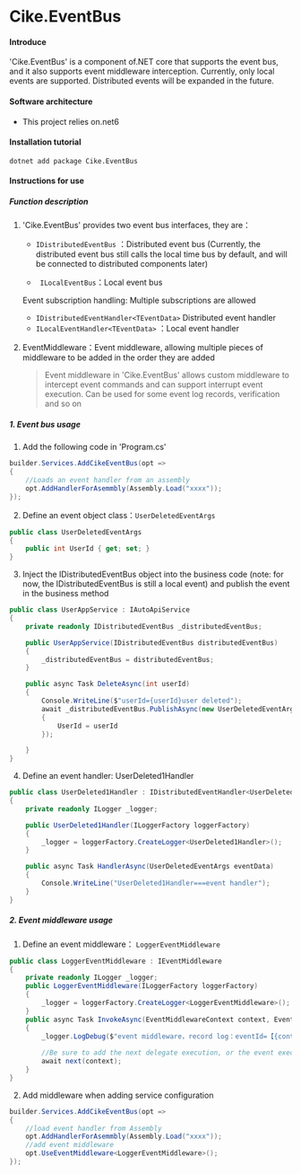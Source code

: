 # Cike.EventBus
#### Introduce

'Cike.EventBus' is a component of.NET core that supports the event bus, and it also supports event middleware interception. Currently, only local events are supported. Distributed events will be expanded in the future.

#### Software architecture

- This project relies on.net6

#### Installation tutorial

```shell
dotnet add package Cike.EventBus
```

#### Instructions for use

##### Function description

1. 'Cike.EventBus' provides two event bus interfaces, they are：

   * ```IDistributedEventBus``` ：Distributed event bus (Currently, the distributed event bus still calls the local time bus by default, and will be connected to distributed components later)

   * ``` ILocalEventBus```：Local event bus

   Event subscription handling: Multiple subscriptions are allowed

   * ```IDistributedEventHandler<TEventData>``` Distributed event handler
   * ```ILocalEventHandler<TEventData>``` ：Local event handler

2. EventMiddleware：Event middleware, allowing multiple pieces of middleware to be added in the order they are added

   > Event middleware in 'Cike.EventBus' allows custom middleware to intercept event commands and can support interrupt event execution. Can be used for some event log records, verification and so on

##### 1. Event bus usage

1. Add the following code in 'Program.cs'

```c#
builder.Services.AddCikeEventBus(opt =>
{
    //Loads an event handler from an assembly
    opt.AddHandlerForAsemmbly(Assembly.Load("xxxx"));
});
```

2. Define an event object class：```UserDeletedEventArgs```

```c#
public class UserDeletedEventArgs
{
    public int UserId { get; set; }
}
```

3. Inject the IDistributedEventBus object into the business code (note: for now, the IDistributedEventBus is still a local event) and publish the event in the business method

```c#
public class UserAppService : IAutoApiService
{
    private readonly IDistributedEventBus _distributedEventBus;

    public UserAppService(IDistributedEventBus distributedEventBus)
    {
        _distributedEventBus = distributedEventBus;
    }

    public async Task DeleteAsync(int userId)
    {
        Console.WriteLine($"userId={userId}user deleted");
        await _distributedEventBus.PublishAsync(new UserDeletedEventArgs
        {
            UserId = userId
        });

    }
}
```

4. Define an event handler: UserDeleted1Handler

```c#
public class UserDeleted1Handler : IDistributedEventHandler<UserDeletedEventArgs>
{
    private readonly ILogger _logger;

    public UserDeleted1Handler(ILoggerFactory loggerFactory)
    {
        _logger = loggerFactory.CreateLogger<UserDeleted1Handler>();
    }

    public async Task HandlerAsync(UserDeletedEventArgs eventData)
    {
        Console.WriteLine("UserDeleted1Handler===event handler");
    }
}
```

##### 2. Event middleware usage

1. Define an event middleware： ```LoggerEventMiddleware```

```c#
public class LoggerEventMiddleware : IEventMiddleware
{
    private readonly ILogger _logger;
    public LoggerEventMiddleware(ILoggerFactory loggerFactory)
    {
        _logger = loggerFactory.CreateLogger<LoggerEventMiddleware>();
    }
    public async Task InvokeAsync(EventMiddlewareContext context, EventMiddlewareDelegate next)
    {
        _logger.LogDebug($"event middleware，record log：eventId=【{context.EventId}】、eventType=【{context.EventType}】、event handler count=【{context.EventHandlerFactories.Count}】");
        
        //Be sure to add the next delegate execution, or the event execution will be interrupted.
        await next(context);
    }
}
```

2. Add middleware when adding service configuration

```c#
builder.Services.AddCikeEventBus(opt =>
{
    //load event handler from Assembly
    opt.AddHandlerForAsemmbly(Assembly.Load("xxxx"));
    //add event middleware
    opt.UseEventMiddleware<LoggerEventMiddleware>();
});
```

